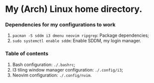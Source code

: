 # My (Arch) Linux home directory.

### Dependencies for my configurations to work
1. `pacman -S sddm i3 dmenu neovim ripgrep`: Package dependencies;
2. `sudo systemctl enable sddm`: Enable SDDM, my login manager.

### Table of contents
1. Bash configuration: `./.bashrc`;
2. I3 tiling window manager configuration: `./.config/i3`;
3. Neovim configuration: `./.config/nvim`.
